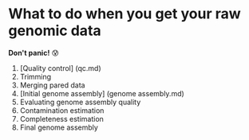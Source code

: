 # What to do when you get your raw genomic data 

**Don't panic!** :cold_sweat:

1. [Quality control] (qc.md)  
2. Trimming
3. Merging pared data
4. [Initial genome assembly] (genome assembly.md)
5. Evaluating genome assembly quality
6. Contamination estimation
7. Completeness estimation
8. Final genome assembly
